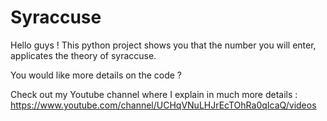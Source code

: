 # Syraccuse
Hello guys ! This python project shows you that the number you will enter, applicates the theory of syraccuse.

You would like more details on the code ? 

Check out my Youtube channel where I explain in much more details : 
https://www.youtube.com/channel/UCHqVNuLHJrEcTOhRa0qIcaQ/videos
